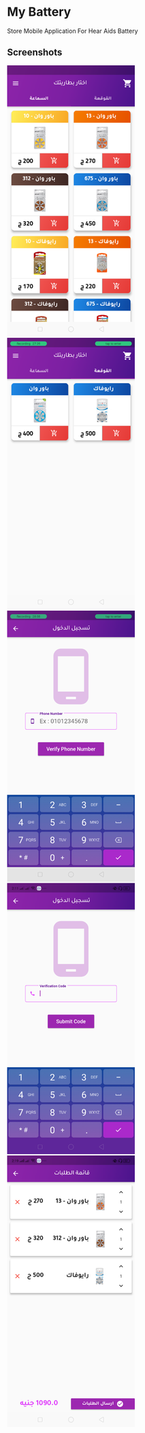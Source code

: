 # My Battery

Store Mobile Application For Hear Aids Battery 

## Screenshots

<img src="/lib/screenshots/flutter_01.png" alt="drawing" width="300"/>
<img src="/lib/screenshots/flutter_03.png" alt="drawing" width="300"/>
<img src="/lib/screenshots/flutter_04.png" alt="drawing" width="300"/>
<img src="/lib/screenshots/flutter_05.png" alt="drawing" width="300"/>
<img src="/lib/screenshots/flutter_06.png" alt="drawing" width="300"/>
